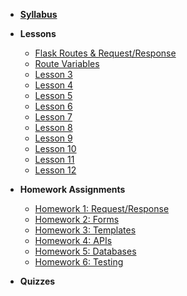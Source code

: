 - **[Syllabus](README.md)**
- **Lessons**
  - [Flask Routes & Request/Response](Lessons/01-Request-Response)
  - [Route Variables](Lessons/02-Request-Response-2)
  - [Lesson 3](Lessons/Lesson1.md)
  - [Lesson 4](Lessons/Lesson1.md)
  - [Lesson 5](Lessons/Lesson1.md)
  - [Lesson 6](Lessons/Lesson1.md)
  - [Lesson 7](Lessons/Lesson1.md)
  - [Lesson 8](Lessons/Lesson1.md)
  - [Lesson 9](Lessons/Lesson1.md)
  - [Lesson 10](Lessons/Lesson1.md)
  - [Lesson 11](Lessons/Lesson1.md)
  - [Lesson 12](Lessons/Lesson1.md)

- **Homework Assignments**
  - [Homework 1: Request/Response](Assignments/01-Request-Response)
  - [Homework 2: Forms](Assignments/02-Forms.md)
  - [Homework 3: Templates](Assignments/03-Templates.md)
  - [Homework 4: APIs](Assignments/04-APIs.md)
  - [Homework 5: Databases](Assignments/05-Databases.md)
  - [Homework 6: Testing](Assignments/06-Testing.md)

- **Quizzes**
